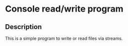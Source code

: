 # Console read/write program
## Description
This is a simple program to write or read files via streams.